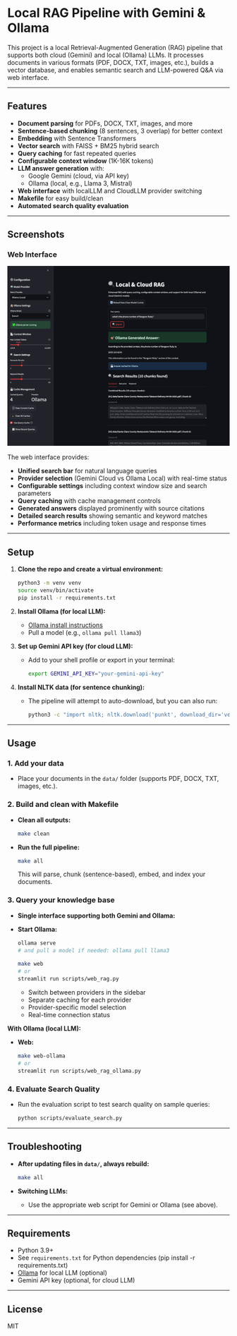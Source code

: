 # Local RAG Pipeline with Gemini & Ollama

This project is a local Retrieval-Augmented Generation (RAG) pipeline that supports both cloud (Gemini) and local (Ollama) LLMs. It processes documents in various formats (PDF, DOCX, TXT, images, etc.), builds a vector database, and enables semantic search and LLM-powered Q&A via web interface.

---

## Features
- **Document parsing** for PDFs, DOCX, TXT, images, and more
- **Sentence-based chunking** (8 sentences, 3 overlap) for better context
- **Embedding** with Sentence Transformers
- **Vector search** with FAISS + BM25 hybrid search
- **Query caching** for fast repeated queries
- **Configurable context window** (1K-16K tokens)
- **LLM answer generation** with:
  - Google Gemini (cloud, via API key)
  - Ollama (local, e.g., Llama 3, Mistral)
- **Web interface** with localLLM and CloudLLM provider switching
- **Makefile** for easy build/clean
- **Automated search quality evaluation**

---

## Screenshots

### Web Interface
![RAG Web Interface](assets/localllm.png)

The web interface provides:
- **Unified search bar** for natural language queries
- **Provider selection** (Gemini Cloud vs Ollama Local) with real-time status
- **Configurable settings** including context window size and search parameters
- **Query caching** with cache management controls
- **Generated answers** displayed prominently with source citations
- **Detailed search results** showing semantic and keyword matches
- **Performance metrics** including token usage and response times

---

## Setup

1. **Clone the repo and create a virtual environment:**
   ```bash
   python3 -m venv venv
   source venv/bin/activate
   pip install -r requirements.txt
   ```

2. **Install Ollama (for local LLM):**
   - [Ollama install instructions](https://ollama.com/download)
   - Pull a model (e.g., `ollama pull llama3`)

3. **Set up Gemini API key (for cloud LLM):**
   - Add to your shell profile or export in your terminal:
     ```bash
     export GEMINI_API_KEY="your-gemini-api-key"
     ```

4. **Install NLTK data (for sentence chunking):**
   - The pipeline will attempt to auto-download, but you can also run:
     ```bash
     python3 -c "import nltk; nltk.download('punkt', download_dir='venv/nltk_data')"
     ```

---

## Usage

### 1. **Add your data**
- Place your documents in the `data/` folder (supports PDF, DOCX, TXT, images, etc.).

### 2. **Build and clean with Makefile**
- **Clean all outputs:**
  ```bash
  make clean
  ```
- **Run the full pipeline:**
  ```bash
  make all
  ```
  This will parse, chunk (sentence-based), embed, and index your documents.

### 3. **Query your knowledge base**

- **Single interface supporting both Gemini and Ollama:**
- **Start Ollama:**
  ```bash
  ollama serve
  # and pull a model if needed: ollama pull llama3
  ```

  ```bash
  make web
  # or
  streamlit run scripts/web_rag.py
  ```
  - Switch between providers in the sidebar
  - Separate caching for each provider
  - Provider-specific model selection
  - Real-time connection status

**With Ollama (local LLM):**

- **Web:**
  ```bash
  make web-ollama
  # or
  streamlit run scripts/web_rag_ollama.py
  ```

### 4. **Evaluate Search Quality**
- Run the evaluation script to test search quality on sample queries:
  ```bash
  python scripts/evaluate_search.py
  ```

---

## Troubleshooting

- **After updating files in `data/`, always rebuild:**
  ```bash
  make all
  ```

- **Switching LLMs:**
  - Use the appropriate web script for Gemini or Ollama (see above).

---

## Requirements
- Python 3.9+
- See `requirements.txt` for Python dependencies (pip install -r requirements.txt)
- [Ollama](https://ollama.com/) for local LLM (optional)
- Gemini API key (optional, for cloud LLM)

---

## License
MIT 